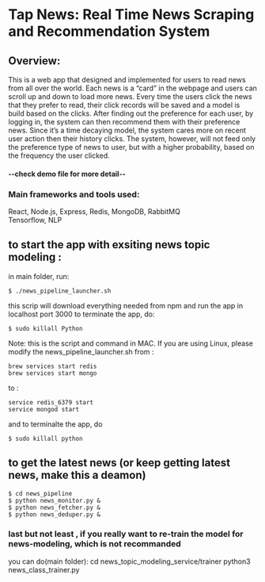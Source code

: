 # Tap News: Real Time News Scraping and Recommendation System


## Overview:
This is a web app that designed and implemented for users to read news from all over the world. Each news is a “card” in the webpage and users can scroll up and down to load more news. Every time the users click the news that they prefer to read, their click records will be saved and a model is build based on the clicks. After finding out the preference for each user, by logging in, the system can then recommend them with their preference news. Since it’s a time decaying model, the system cares more on recent user action then their history clicks. The system, however, will not feed only the preference type of news to user, but with a higher probability, based on the frequency the user clicked.
#### --check demo file for more detail--

### Main frameworks and tools used:
React, Node.js, Express, Redis, MongoDB, RabbitMQ  
Tensorflow, NLP

## to start the app with exsiting news topic modeling :
in main folder, run:
```
$ ./news_pipeline_launcher.sh
```

this scrip will download everything needed from npm and run the app in localhost port 3000
to terminate the app, do:
```
$ sudo killall Python
```
Note: this is the script and command in MAC. If you are using Linux, please modify the news_pipeline_launcher.sh
from :
```
brew services start redis
brew services start mongo
```
to :
```
service redis_6379 start
service mongod start
```
and to terminalte the app, do 
```
$ sudo killall python
```

## to get the latest news (or keep getting latest news, make this a deamon)
```
$ cd news_pipeline
$ python news_monitor.py &
$ python news_fetcher.py &
$ python news_deduper.py &
```

### last but not least , if you really want to re-train the model for news-modeling, which is not recommanded

you can do(main folder):
cd news_topic_modeling_service/trainer
python3 news_class_trainer.py
